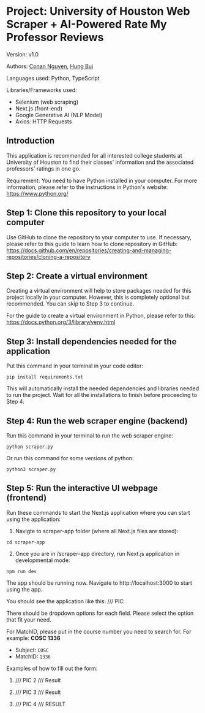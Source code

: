 # Project: University of Houston Web Scraper + AI-Powered Rate My Professor Reviews
Version: v1.0

Authors: [Conan Nguyen](https://github.com/conan-nhat-nguyen), [Hung Bui](https://github.com/hungqbui)

Languages used: Python, TypeScript

Libraries/Frameworks used:
  - Selenium (web scraping)
  - Next.js (front-end)
  - Google Generative AI (NLP Model)
  - Axios: HTTP Requests

## Introduction

This application is recommended for all interested college students at University of Houston to find their classes' information and the associated professors' ratings in one go. 

Requirement: You need to have Python installed in your computer. For more information, please refer to the instructions in Python's website: https://www.python.org/ 

## Step 1: Clone this repository to your local computer

Use GitHub to clone the repository to your computer to use.
If necessary, please refer to this guide to learn how to clone repository in GitHub: 
https://docs.github.com/en/repositories/creating-and-managing-repositories/cloning-a-repository

## Step 2: Create a virtual environment
Creating a virtual environment will help to store packages needed for this project locally in your computer. However, this is completely optional but recommended. You can skip to Step 3 to continue.

For the guide to create a virtual environment in Python, please refer to this: https://docs.python.org/3/library/venv.html

## Step 3: Install dependencies needed for the application

Put this command in your terminal in your code editor:
```
pip install requirements.txt
```
This will automatically install the needed dependencies and libraries needed to run the project. Wait for all the installations to finish before proceeding to Step 4.

## Step 4: Run the web scraper engine (backend)

Run this command in your terminal to run the web scraper engine:
```
python scraper.py
```
Or run this command for some versions of python:
```
python3 scraper.py
```

## Step 5: Run the interactive UI webpage (frontend)
Run these commands to start the Next.js application where you can start using the application:

1. Navigte to scraper-app folder (where all Next.js files are stored):
```
cd scraper-app
```
2. Once you are in /scraper-app directory, run Next.js application in developmental mode:
```
npm run dev
```
The app should be running now. Navigate to http://localhost:3000 to start using the app.

You should see the application like this:
/// PIC

There should be dropdown options for each field. Please select the option that fit your need. 

For MatchID, please put in the course number you need to search for. For example: **COSC 1336**
- Subject: ```COSC```
- MatchID: ```1336```
  
Examples of how to fill out the form:
1) /// PIC 2
/// Result

2) /// PIC 3
/// Result

3) /// PIC 4
/// RESULT
